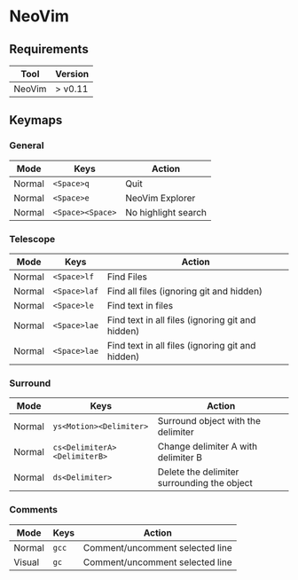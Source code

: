 # NeoVim

## Requirements

| Tool   | Version |
| ------ | ------- |
| NeoVim | > v0.11 |

## Keymaps

### General

| Mode   | Keys             | Action              |
| ------ | ---------------- | ------------------- |
| Normal | `<Space>q`       | Quit                |
| Normal | `<Space>e`       | NeoVim Explorer     |
| Normal | `<Space><Space>` | No highlight search |

### Telescope

| Mode   | Keys         | Action                                           |
| ------ | ------------ | ------------------------------------------------ |
| Normal | `<Space>lf`  | Find Files                                       |
| Normal | `<Space>laf` | Find all files (ignoring git and hidden)         |
| Normal | `<Space>le`  | Find text in files                               |
| Normal | `<Space>lae` | Find text in all files (ignoring git and hidden) |
| Normal | `<Space>lae` | Find text in all files (ignoring git and hidden) |

### Surround

| Mode   | Keys                         | Action                                      |
| ------ | ---------------------------- | ------------------------------------------- |
| Normal | `ys<Motion><Delimiter>`      | Surround object with the delimiter          |
| Normal | `cs<DelimiterA><DelimiterB>` | Change delimiter A with delimiter B         |
| Normal | `ds<Delimiter>`              | Delete the delimiter surrounding the object |

### Comments

| Mode   | Keys  | Action                          |
| ------ | ----- | ------------------------------- |
| Normal | `gcc` | Comment/uncomment selected line |
| Visual | `gc`  | Comment/uncomment selected line |

